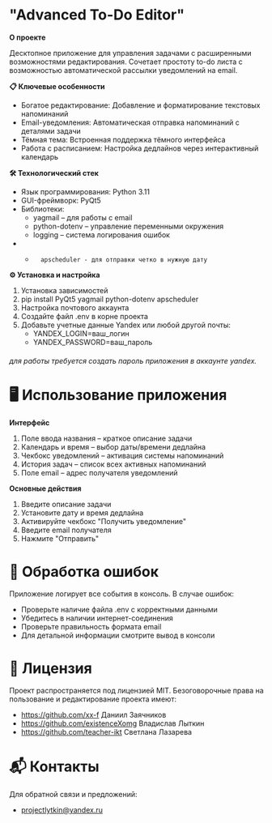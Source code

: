 # "Advanced To-Do Editor"

**О проекте**


Десктопное приложение для управления задачами с расширенными возможностями редактирования. Сочетает простоту to-do листа с возможностью автоматической рассылки уведомлений на email.


**📋 Ключевые особенности**

-	Богатое редактирование: Добавление и форматирование текстовых напоминаний
-	Email-уведомления: Автоматическая отправка напоминаний с деталями задачи
-	Тёмная тема: Встроенная поддержка тёмного интерфейса
-	Работа с расписанием: Настройка дедлайнов через интерактивный календарь


**🛠 Технологический стек**
- 	Язык программирования: Python 3.11
- 	GUI-фреймворк: PyQt5
- 	Библиотеки:
	- 	yagmail – для работы с email
	- 	python-dotenv – управление переменными окружения
	- 	logging – система логирования ошибок
 - 	-       apscheduler - для отправки четко в нужную дату




**⚙️ Установка и настройка**
1.  Установка зависимостей
2. pip install PyQt5 yagmail python-dotenv apscheduler
4.  Настройка почтового аккаунта
5. 	Создайте файл .env в корне проекта
6.	Добавьте учетные данные Yandex или любой другой почты:
	- YANDEX_LOGIN=ваш_логин
	- YANDEX_PASSWORD=ваш_пароль
 
###### для работы требуется создать пароль приложения в аккаунте yandex.



# 🖥 Использование приложения

**Интерфейс**

1.	Поле ввода названия – краткое описание задачи
2.	Календарь и время – выбор даты/времени дедлайна
3.	Чекбокс уведомлений – активация системы напоминаний
4.	История задач – список всех активных напоминаний
5.	Поле email – адрес получателя уведомлений

**Основные действия**

1.	Введите описание задачи
2.	Установите дату и время дедлайна
3.	Активируйте чекбокс "Получить уведомление"
4.	Введите email получателя
5.	Нажмите "Отправить"



# 🚨 Обработка ошибок

Приложение логирует все события в консоль.
В случае ошибок:

-	Проверьте наличие файла .env с корректными данными
-	Убедитесь в наличии интернет-соединения
-	Проверьте правильность формата email
-	Для детальной информации смотрите вывод в консоли


# 📄 Лицензия

Проект распространяется под лицензией MIT. Безоговорочные права на пользование и редактирование проекта имеют:

-	https://github.com/xx-f		Даниил Заячников
-	https://github.com/existenceXomg	Владислав Лыткин
-	https://github.com/teacher-ikt		Светлана Лазарева


# 📬 Контакты

Для обратной связи и предложений:

-	projectlytkin@yandex.ru
